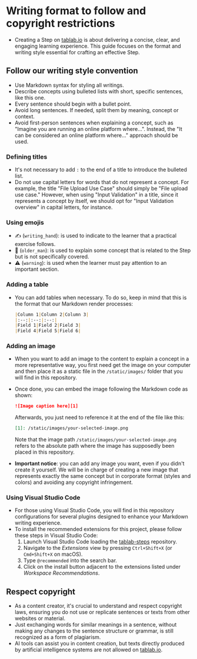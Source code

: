 # Writing format to follow and copyright restrictions

* Creating a Step on [tablab.io][1] is about delivering a concise, clear, and engaging learning experience. This guide focuses on the format and writing style essential for crafting an effective Step.

## Follow our writing style convention

* Use Markdown syntax for styling all writings.
* Describe concepts using bulleted lists with short, specific sentences, like this one.
* Every sentence should begin with a bullet point.
* Avoid long sentences. If needed, split them by meaning, concept or context.
* Avoid first-person sentences when explaining a concept, such as "Imagine you are running an online platform where...". Instead, the "It can be considered an online platform where..." approach should be used.

### Defining titles

* It's not necessary to add `:` to the end of a title to introduce the bulleted list.
* Do not use capital letters for words that do not represent a concept. For example, the title "File Upload Use Case" should simply be "File upload use case." However, when using "Input Validation" in a title, since it represents a concept by itself, we should opt for "Input Validation overview" in capital letters, for instance.

### Using emojis

* :writing_hand: (`writing_hand`): is used to indicate to the learner that a practical exercise follows.
* :older_man: (`older_man`): is used to explain some concept that is related to the Step but is not specifically covered.
* :warning: (`warning`): is used when the learner must pay attention to an important section.

### Adding a table

* You can add tables when necessary. To do so, keep in mind that this is the format that our Markdown render processes:

  ```markdown
  |Column 1|Column 2|Column 3|
  |:--:|:--:|:--:|
  |Field 1|Field 2|Field 3|
  |Field 4|Field 5|Field 6|
  ```

### Adding an image

* When you want to add an image to the content to explain a concept in a more representative way, you first need get the image on your computer and then place it as a static file in the `/static/images/` folder that you will find in this repository.
* Once done, you can embed the image following the Markdown code as shown:

  ```markdown
  ![Image caption here][1]
  ```

  Afterwards, you just need to reference it at the end of the file like this:

  ```markdown
  [1]: /static/images/your-selected-image.png
  ```
  
  Note that the image path `/static/images/your-selected-image.png` refers to the absolute path where the image has supposedly been placed in this repository.
* **Important notice**: you can add any image you want, even if you didn't create it yourself. We will be in charge of creating a new image that represents exactly the same concept but in corporate format (styles and colors) and avoiding any copyright infringement.

### Using Visual Studio Code

* For those using Visual Studio Code, you will find in this repository configurations for several plugins designed to enhance your Markdown writing experience.
* To install the recommended extensions for this project, please follow these steps in Visual Studio Code:
  1. Launch Visual Studio Code loading the [tablab-steps][2] repository.
  1. Navigate to the *Extensions* view by pressing `Ctrl+Shift+X` (or `Cmd+Shift+X` on macOS).
  1. Type `@recommended` into the search bar.
  1. Click on the install button adjacent to the extensions listed under *Workspace Recommendations*.

## Respect copyright

* As a content creator, it's crucial to understand and respect copyright laws, ensuring you do not use or replicate sentences or texts from other websites or material.
* Just exchanging words for similar meanings in a sentence, without making any changes to the sentence structure or grammar, is still recognized as a form of plagiarism.
* AI tools can assist you in content creation, but texts directly produced by artificial intelligence systems are not allowed on [tablab.io][1].

[1]: https://tablab.io
[2]: https://github.com/samus-io/tablab-steps
